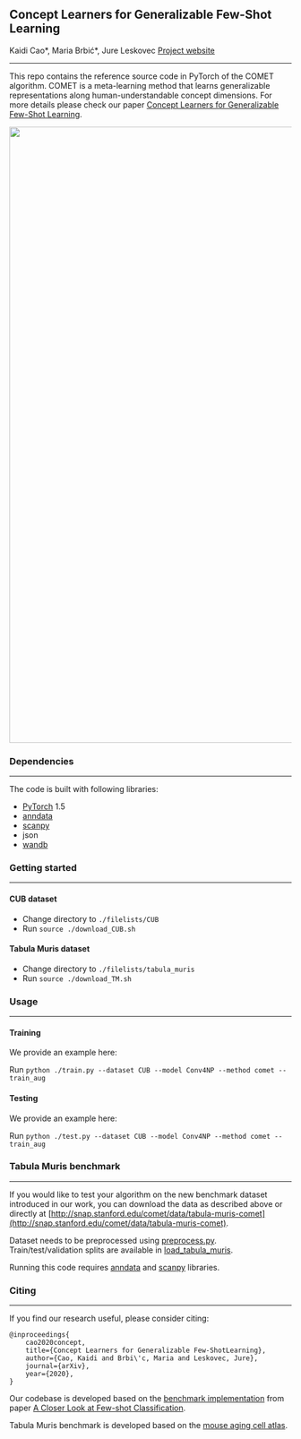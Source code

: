 ## Concept Learners for Generalizable Few-Shot Learning
Kaidi Cao*, Maria Brbić*, Jure Leskovec
[Project website](http://snap.stanford.edu/comet)
_________________

This repo contains the reference source code in PyTorch of the COMET algorithm. COMET is a meta-learning method that learns generalizable representations along human-understandable concept dimensions. For more details please check our paper [Concept Learners for Generalizable Few-Shot Learning](https://arxiv.org/pdf/2007.07375.pdf). 

<p align="center">
<img src="https://github.com/mbrbic/mars/blob/master/img/COMET_model.png" width="1100" align="center">
</p>

### Dependencies
-----------------

The code is built with following libraries:

- [PyTorch](https://pytorch.org/) 1.5
- [anndata](https://icb-anndata.readthedocs-hosted.com/en/stable/anndata.AnnData.html)
- [scanpy](https://icb-scanpy.readthedocs-hosted.com/en/stable/)
- json
- [wandb](https://www.wandb.com/)

### Getting started
-----------------
#### CUB dataset
* Change directory to `./filelists/CUB`
* Run `source ./download_CUB.sh`

#### Tabula Muris dataset
* Change directory to `./filelists/tabula_muris`
* Run `source ./download_TM.sh`

### Usage
-----------------

#### Training

We provide an example here:

Run
```python ./train.py --dataset CUB --model Conv4NP --method comet --train_aug```

#### Testing

We provide an example here:

Run
```python ./test.py --dataset CUB --model Conv4NP --method comet --train_aug```

### Tabula Muris benchmark
-----------------

If you would like to test your algorithm on the new benchmark dataset introduced in our work, you can download the data as described above or directly at [http://snap.stanford.edu/comet/data/tabula-muris-comet](http://snap.stanford.edu/comet/data/tabula-muris-comet).

Dataset needs to be preprocessed using [preprocess.py](https://github.com/snap-stanford/comet/blob/master/TM/data/preprocess.py). Train/test/validation splits are available in [load_tabula_muris](https://github.com/snap-stanford/comet/blob/master/TM/data/dataset.py). 

Running this code requires [anndata](https://icb-anndata.readthedocs-hosted.com/en/stable/anndata.AnnData.html) and [scanpy](https://icb-scanpy.readthedocs-hosted.com/en/stable/) libraries.

### Citing
-----------------

If you find our research useful, please consider citing:

```
@inproceedings{
    cao2020concept,
    title={Concept Learners for Generalizable Few-ShotLearning},
    author={Cao, Kaidi and Brbi\'c, Maria and Leskovec, Jure},
    journal={arXiv},
    year={2020},
}
```

Our codebase is developed based on the [benchmark implementation](https://github.com/wyharveychen/CloserLookFewShot) from paper [A Closer Look at Few-shot Classification](https://openreview.net/pdf?id=HkxLXnAcFQ). 


Tabula Muris benchmark is developed based on the [mouse aging cell atlas](https://www.nature.com/articles/s41586-020-2496-1).

